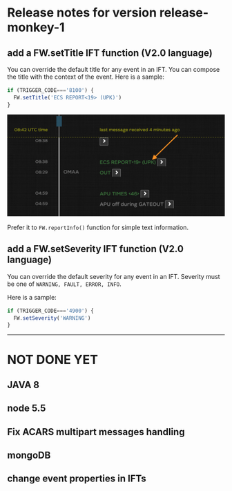 # Release notes for version release-monkey-1


## add a FW.setTitle IFT function (V2.0 language)

You can override the default title for any event in an IFT. You can compose the title with the context of the event. Here is a sample:

```javascript
if (TRIGGER_CODE==='8100') {
  FW.setTitle('ECS REPORT<19> (UPK)')
}
```

![timeline rendering](img/setTitle.png)

Prefer it to `FW.reportInfo()` function for simple text information.

## add a FW.setSeverity IFT function (V2.0 language)


You can override the default severity for any event in an IFT. Severity must be one of `WARNING, FAULT, ERROR, INFO`.

Here is a sample:

```javascript
if (TRIGGER_CODE==='4900') {
  FW.setSeverity('WARNING')
}
```

----

# NOT DONE YET

## JAVA 8

## node 5.5

## Fix ACARS multipart messages handling

## mongoDB

## change event properties in IFTs
